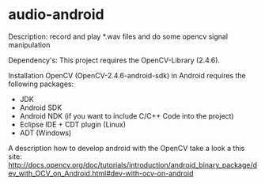 audio-android
=============

Description:
record and play *.wav files and do some opencv signal manipulation

Dependency's:
This project requires the OpenCV-Library (2.4.6). 

Installation OpenCV (OpenCV-2.4.6-android-sdk) in Android requires the following packages:
- JDK
- Android SDK
- Android NDK (if you want to include C/C++ Code into the project)
- Eclipse IDE + CDT plugin (Linux)
- ADT (Windows)

A description how to develop android with the OpenCV take a look a this site:
http://docs.opencv.org/doc/tutorials/introduction/android_binary_package/dev_with_OCV_on_Android.html#dev-with-ocv-on-android




